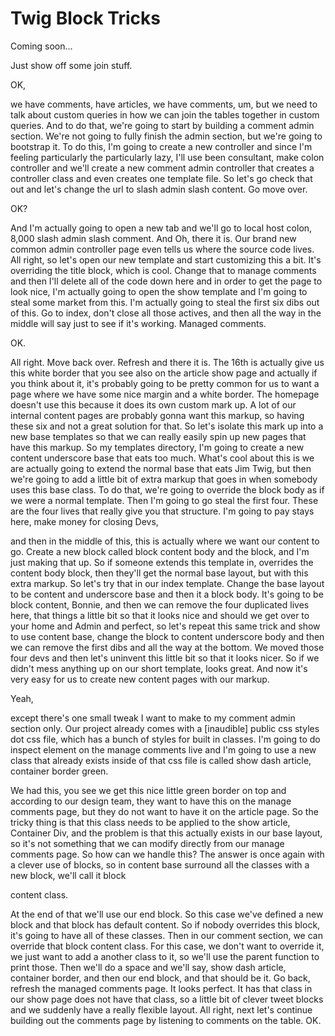 # Twig Block Tricks

Coming soon...

Just show off some join stuff. 

OK, 

we have comments, have articles, we have comments, um, but we need to talk about custom queries in how we can join the tables together in custom queries. And to do that, we're going to start by building a comment admin section. We're not going to fully finish the admin section, but we're going to bootstrap it. To do this, I'm going to create a new controller and since I'm feeling particularly the particularly lazy, I'll use been consultant, make colon controller and we'll create a new comment admin controller that creates a controller class and even creates one template file. So let's go check that out and let's change the url to slash admin slash content. Go move over. 

OK? 

And I'm actually going to open a new tab and we'll go to local host colon, 8,000 slash admin slash comment. And Oh, there it is. Our brand new common admin controller page even tells us where the source code lives. All right, so let's open our new template and start customizing this a bit. It's overriding the title block, which is cool. Change that to manage comments and then I'll delete all of the code down here and in order to get the page to look nice, I'm actually going to open the show template and I'm going to steal some market from this. I'm actually going to steal the first six dibs out of this. Go to index, don't close all those actives, and then all the way in the middle will say just to see if it's working. Managed comments. 

OK. 

All right. Move back over. Refresh and there it is. The 16th is actually give us this white border that you see also on the article show page and actually if you think about it, it's probably going to be pretty common for us to want a page where we have some nice margin and a white border. The homepage doesn't use this because it does its own custom mark up. A lot of our internal content pages are probably gonna want this markup, so having these six and not a great solution for that. So let's isolate this mark up into a new base templates so that we can really easily spin up new pages that have this markup. So my templates directory, I'm going to create a new content underscore base that eats too much. What's cool about this is we are actually going to extend the normal base that eats Jim Twig, but then we're going to add a little bit of extra markup that goes in when somebody uses this base class. To do that, we're going to override the block body as if we were a normal template. Then I'm going to go steal the first four. These are the four lives that really give you that structure. I'm going to pay stays here, make money for closing Devs, 

and then in the middle of this, this is actually where we want our content to go. Create a new block called block content body and the block, and I'm just making that up. So if someone extends this template in, overrides the content body block, then they'll get the normal base layout, but with this extra markup. So let's try that in our index template. Change the base layout to be content and underscore base and then it a block body. It's going to be block content, Bonnie, and then we can remove the four duplicated lives here, that things a little bit so that it looks nice and should we get over to your home and Admin and perfect, so let's repeat this same trick and show to use content base, change the block to content underscore body and then we can remove the first dibs and all the way at the bottom. We moved those four devs and then let's uninvent this little bit so that it looks nicer. So if we didn't mess anything up on our short template, looks great. And now it's very easy for us to create new content pages with our markup. 

Yeah, 

except there's one small tweak I want to make to my comment admin section only. Our project already comes with a [inaudible] public css styles dot css file, which has a bunch of styles for built in classes. I'm going to do inspect element on the manage comments live and I'm going to use a new class that already exists inside of that css file is called show dash article, container border green. 

We had this, you see we get this nice little green border on top and according to our design team, they want to have this on the manage comments page, but they do not want to have it on the article page. So the tricky thing is that this class needs to be applied to the show article, Container Div, and the problem is that this actually exists in our base layout, so it's not something that we can modify directly from our manage comments page. So how can we handle this? The answer is once again with a clever use of blocks, so in content base surround all the classes with a new block, we'll call it block 

content class. 

At the end of that we'll use our end block. So this case we've defined a new block and that block has default content. So if nobody overrides this block, it's going to have all of these classes. Then in our comment section, we can override that block content class. For this case, we don't want to override it, we just want to add a another class to it, so we'll use the parent function to print those. Then we'll do a space and we'll say, show dash article, container border, and then our end block, and that should be it. Go back, refresh the managed comments page. It looks perfect. It has that class in our show page does not have that class, so a little bit of clever tweet blocks and we suddenly have a really flexible layout. All right, next let's continue building out the comments page by listening to comments on the table. OK.